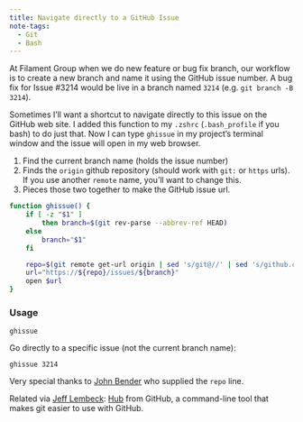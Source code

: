 ```yaml
---
title: Navigate directly to a GitHub Issue
note-tags:
  - Git
  - Bash
---
```

At Filament Group when we do new feature or bug fix branch, our workflow is to create a new branch and name it using the GitHub issue number. A bug fix for Issue #3214 would be live in a branch named `3214` (e.g. `git branch -B 3214`).

Sometimes I’ll want a shortcut to navigate directly to this issue on the GitHub web site. I added this function to my `.zshrc` (`.bash_profile` if you bash) to do just that. Now I can type `ghissue` in my project’s terminal window and the issue will open in my web browser.

1. Find the current branch name (holds the issue number)
2. Finds the `origin` github repository (should work with `git:` or `https` urls). If you use another `remote` name, you’ll want to change this.
3. Pieces those two together to make the GitHub issue url.

```bash
function ghissue() {
    if [ -z "$1" ]
        then branch=$(git rev-parse --abbrev-ref HEAD)
    else
        branch="$1"
    fi

    repo=$(git remote get-url origin | sed 's/git@//' | sed 's/github.com:/github.com\//' | sed 's/\.git//')
    url="https://${repo}/issues/${branch}"
    open $url
}
```

### Usage

```
ghissue
```

Go directly to a specific issue (not the current branch name):

```
ghissue 3214
```

Very special thanks to [John Bender](http://johnbender.us/) who supplied the `repo` line.

Related via [Jeff Lembeck](https://twitter.com/jefflembeck): [Hub](https://github.com/github/hub) from GitHub, a command-line tool that makes git easier to use with GitHub.